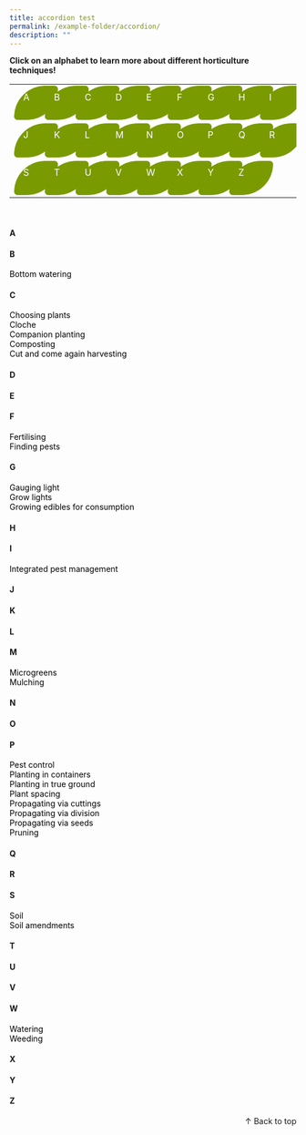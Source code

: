 ```yaml
---
title: accordion test
permalink: /example-folder/accordion/
description: ""
---
```

<style>
	a:link.body, a:visited.body {
		color: black;
		text-decoration: none;
	}
	
	a:hover.body {
		color: #7a9a01;
		text-decoration:underline;
	}
	
	table a:link {
		color:white;
	}
	
	tr {
		height:100%;
		width: 95%;
		display: flex;
		flex-direction: row;
		flex-wrap: wrap;
		column-gap: 38px;
		overflow: visible;
	}
	
	.button-leaf {
		height: 40px;
		width: 45px;
		padding: 9px 15px 9px;
	  background-color: #7a9a01;
	  border: 1px solid #7a9a01;
	  border-radius: 95px 10px;
	  color: white !important;
	}
	
	.scrolltop {
		position:sticky;
		bottom:-100px;
		left:800px
	}
</style>

<a id="top"></a>
<strong>Click on an alphabet to learn more about different horticulture techniques!</strong>
<table>
	<tbody>
		<tr>
			<td style="width:0; border-bottom:0px"><a href="#a" style="text-decoration: none"><div class="button-leaf">A</div></a></td>
			<td style="width:0; border-bottom:0px"><a href="#b" style="text-decoration:none"><div class="button-leaf">B</div></a></td>
		<td style="width:0; border-bottom:0px"><a href="#c" style="text-decoration:none"><div class="button-leaf">C</div></a></td>
		<td style="width:0; border-bottom:0px"><a href="#d" style="text-decoration:none"><div class="button-leaf">D</div></a></td>
		<td style="width:0; border-bottom:0px"><a href="#e" style="text-decoration:none"><div class="button-leaf">E</div></a></td>
		<td style="width:0; border-bottom:0px"><a href="#f" style="text-decoration:none"><div class="button-leaf">F</div></a></td>
		<td style="width:0; border-bottom:0px"><a href="#g" style="text-decoration:none"><div class="button-leaf">G</div></a></td>
		<td style="width:0; border-bottom:0px"><a href="#h" style="text-decoration:none"><div class="button-leaf">H</div></a></td>
		<td style="width:0; border-bottom:0px"><a href="#i" style="text-decoration:none"><div class="button-leaf">I</div></a></td>
		<td style="width:0; border-bottom:0px"><a href="#j" style="text-decoration:none"><div class="button-leaf">J</div></a></td>
		<td style="width:0; border-bottom:0px"><a href="#k" style="text-decoration:none"><div class="button-leaf">K</div></a></td>
		<td style="width:0; border-bottom:0px"><a href="#l" style="text-decoration:none"><div class="button-leaf">L</div></a></td>
		<td style="width:0; border-bottom:0px"><a href="#m" style="text-decoration:none"><div class="button-leaf">M</div></a></td>
		<td style="width:0; border-bottom:0px"><a href="#n" style="text-decoration:none"><div class="button-leaf">N</div></a></td>
		<td style="width:0; border-bottom:0px"><a href="#o" style="text-decoration:none"><div class="button-leaf">O</div></a></td>
		<td style="width:0; border-bottom:0px"><a href="#p" style="text-decoration:none"><div class="button-leaf">P</div></a></td>
		<td style="width:0; border-bottom:0px"><a href="#q" style="text-decoration:none"><div class="button-leaf">Q</div></a></td>
		<td style="width:0; border-bottom:0px"><a href="#r" style="text-decoration:none"><div class="button-leaf">R</div></a></td>
		<td style="width:0; border-bottom:0px"><a href="#s" style="text-decoration:none"><div class="button-leaf">S</div></a></td>
		<td style="width:0; border-bottom:0px"><a href="#t" style="text-decoration:none"><div class="button-leaf">T</div></a></td>
		<td style="width:0; border-bottom:0px"><a href="#u" style="text-decoration:none"><div class="button-leaf">U</div></a></td>
		<td style="width:0; border-bottom:0px"><a href="#v" style="text-decoration:none"><div class="button-leaf">V</div></a></td>
		<td style="width:0; border-bottom:0px"><a href="#w" style="text-decoration:none"><div class="button-leaf">W</div></a></td>
		<td style="width:0; border-bottom:0px"><a href="#x" style="text-decoration:none"><div class="button-leaf">X</div></a></td>
		<td style="width:0; border-bottom:0px"><a href="#y" style="text-decoration:none"><div class="button-leaf">Y</div></a></td>
		<td style="width:0; border-bottom:0px"><a href="#z" style="text-decoration:none"><div class="button-leaf">Z</div></a></td>
	</tr>
</tbody></table>
<br>

<section>
<h4 id="a">A</h4>
<h4 id="b">B</h4>
	<a href="/page-index/horticulture-techniques/bottom-watering/" class="body">Bottom watering</a>
<h4 id="c">C</h4>
	<a href="/page-index/horticulture-techniques/choosing-plants/" class="body">Choosing plants</a>
	<br>
	<a href="/page-index/horticulture-techniques/cloches/" class="body">Cloche</a>
	<br>
	<a href="/page-index/horticulture-techniques/companion-planting" class="body">Companion planting</a>
	<br>
	<a href="/page-index/horticulture-techniques/composting/" class="body">Composting</a>
	<br>
	<a href="/page-index/horticulture-techniques/cut-and-come-again/" class="body">Cut and come again harvesting</a>
<h4 id="d">D</h4>
<h4 id="e">E</h4>
<h4 id="f">F</h4>
	<a href="/page-index/horticulture-techniques/fertilising/" class="body">Fertilising</a><br>
	<a href="/page-index/horticulture-techniques/finding-pests/" class="body">Finding pests</a><br>
<h4 id="g">G</h4>
<a href="/page-index/horticulture-techniques/gauging-light/" class="body">Gauging light</a><br>
<a href="/page-index/horticulture-techniques/grow-lights" class="body">Grow lights</a><br>
	<a href="/page-index/horticulture-techniques/harvesting-hygiene/" class="body">Growing edibles for consumption</a>
<h4 id="h">H</h4>
<h4 id="i">I</h4>
	<a href="/page-index/horticulture-techniques/ipm" class="body">Integrated pest management</a>
<h4 id="j">J</h4>
<h4 id="k">K</h4>
<h4 id="l">L</h4>
<h4 id="m">M</h4>
	<a href="/page-index/horticulture-techniques/microgreens/" class="body">Microgreens</a><br>
	<a href="/page-index/horticulture-techniques/mulching/" class="body">Mulching</a>
<h4 id="n">N</h4>
<h4 id="o">O</h4>
<h4 id="p">P</h4>
	<a href="/page-index/horticulture-techniques/pest-control/" class="body">Pest control</a><br>
	<a href="/page-index/horticulture-techniques/planting-in-containers/" class="body">Planting in containers</a><br>
	<a href="/page-index/horticulture-techniques/true-ground/" class="body">Planting in true ground</a><br>
	<a href="/page-index/horticulture-techniques/plant-spacing/" class="body">Plant spacing</a><br>
	<a href="/page-index/horticulture-techniques/propagating-by-cuttings" class="body">Propagating via cuttings</a><br>
<a href="/page-index/horticulture-techniques/propagating-by-division" class="body">Propagating via division</a><br>
<a href="/page-index/horticulture-techniques/propagating-by-seed" class="body">Propagating via seeds</a><br>
	<a href="/page-index/horticulture-techniques/pruning" class="body">Pruning</a>
<h4 id="q">Q</h4>
<h4 id="r">R</h4>
<h4 id="s">S</h4>
	<a href="/page-index/horticulture-techniques/soil/" class="body">Soil</a><br>
	<a href="/page-index/horticulture-techniques/soil-amendments/" class="body">Soil amendments</a><br>
<h4 id="t">T</h4>
<h4 id="u">U</h4>
<h4 id="v">V</h4>
<h4 id="w">W</h4>
	<a href="/page-index/horticulture-techniques/watering/" class="body">Watering</a><br>
	<a href="/page-index/horticulture-techniques/weeding/" class="body">Weeding</a><br>
<h4 id="x">X</h4>
<h4 id="y">Y</h4>
<h4 id="z">Z</h4>
</section>

<div style="position:relative" class="row">
	<a href="#top" class="scrolltop" style="text-decoration:none">↑ Back to top</a>
</div>